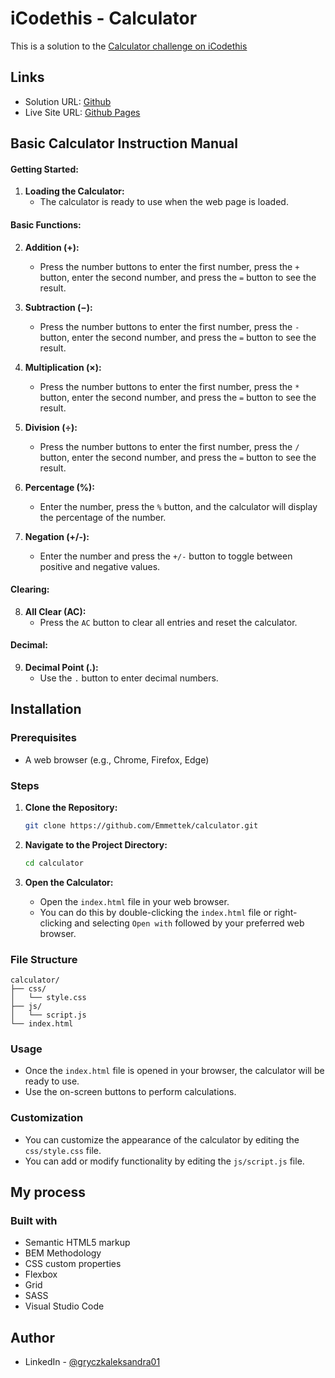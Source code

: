 # iCodethis - Calculator
This is a solution to the [Calculator challenge on iCodethis](https://icodethis.com/modes/design-to-code/47/submissions)

## Links
- Solution URL: [Github](https://github.com/Emmettek/calculator)
- Live Site URL: [Github Pages](https://emmettek.github.io/calculator/)

## Basic Calculator Instruction Manual

#### Getting Started:
1. **Loading the Calculator:**
   - The calculator is ready to use when the web page is loaded.

#### Basic Functions:
2. **Addition (+):**
   - Press the number buttons to enter the first number, press the `+` button, enter the second number, and press the `=` button to see the result.
   
3. **Subtraction (−):**
   - Press the number buttons to enter the first number, press the `-` button, enter the second number, and press the `=` button to see the result.
   
4. **Multiplication (×):**
   - Press the number buttons to enter the first number, press the `*` button, enter the second number, and press the `=` button to see the result.
   
5. **Division (÷):**
   - Press the number buttons to enter the first number, press the `/` button, enter the second number, and press the `=` button to see the result.
     
6. **Percentage (%):**
   - Enter the number, press the `%` button, and the calculator will display the percentage of the number.
   
7. **Negation (+/-):**
   - Enter the number and press the `+/-` button to toggle between positive and negative values.

#### Clearing:
8. **All Clear (AC):**
   - Press the `AC` button to clear all entries and reset the calculator.

#### Decimal:
9. **Decimal Point (.):**
   - Use the `.` button to enter decimal numbers.

## Installation

### Prerequisites
- A web browser (e.g., Chrome, Firefox, Edge)

### Steps

1. **Clone the Repository:**
   ```bash
   git clone https://github.com/Emmettek/calculator.git
   ```

2. **Navigate to the Project Directory:**
   ```bash
   cd calculator
   ```

3. **Open the Calculator:**
   - Open the `index.html` file in your web browser.
   - You can do this by double-clicking the `index.html` file or right-clicking and selecting `Open with` followed by your preferred web browser.

### File Structure
```
calculator/
├── css/
│   └── style.css
├── js/
│   └── script.js
└── index.html
```

### Usage
- Once the `index.html` file is opened in your browser, the calculator will be ready to use.
- Use the on-screen buttons to perform calculations.

### Customization
- You can customize the appearance of the calculator by editing the `css/style.css` file.
- You can add or modify functionality by editing the `js/script.js` file.

## My process
### Built with
- Semantic HTML5 markup
- BEM Methodology
- CSS custom properties
- Flexbox
- Grid
- SASS
- Visual Studio Code

## Author
- LinkedIn - [@gryczkaleksandra01](https://www.linkedin.com/in/gryczkaleksandra01/)
